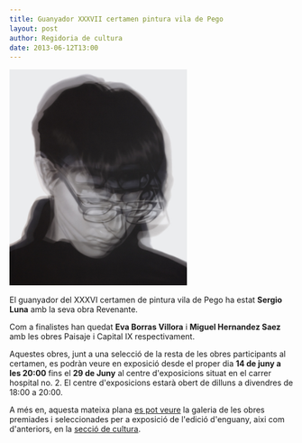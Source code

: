 ```yaml
---
title: Guanyador XXXVII certamen pintura vila de Pego
layout: post
author: Regidoria de cultura
date: 2013-06-12T13:00
---
```

<a class="salone-image center" href="/images/cultura/certamen-pintura/2013/XXXVII-1er-premi-revenante-big.jpg" target="_blank">
    <img src="/images/cultura/certamen-pintura/2013/XXXVII-1er-premi-revenante-small.jpg" alt="Revenante" width="315">
</a>

El guanyador del XXXVI certamen de pintura vila de Pego ha estat **Sergio Luna** amb la seva obra Revenante.

Com a finalistes han quedat **Eva Borras Villora** i **Miguel Hernandez Saez** amb les obres Paisaje i Capital IX respectivament.

Aquestes obres, junt a una selecció de la resta de les obres participants al certamen, es podràn veure en exposició desde el proper dia **14 de juny a les 20:00** fins el **29 de Juny** al centre d'exposicions situat en el carrer hospital no. 2. El centre d'exposicions estarà obert de dilluns a divendres de 18:00 a 20:00.

A més en, aquesta mateixa plana [es pot veure](/cultura/certamen-pintura/XXXVII.html) la galeria de les obres premiades i seleccionades per a exposició de l'edició d'enguany, aixi com d'anteriors, en la [secció de cultura](/cultura/certamen-pintura/XXXVII.html).